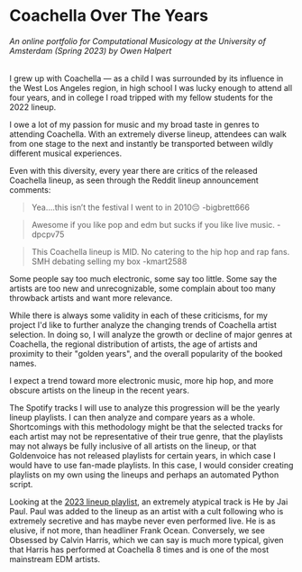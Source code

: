 # Coachella Over The Years
###### An online portfolio for Computational Musicology at the University of Amsterdam (Spring 2023) by Owen Halpert

I grew up with Coachella — as a child I was surrounded by its influence in the West Los Angeles region, in high school I was lucky enough to attend all four years, and in college I road tripped with my fellow students for the 2022 lineup.

I owe a lot of my passion for music and my broad taste in genres to attending Coachella. With an extremely diverse lineup, attendees can walk from one stage to the next and instantly be transported between wildly different musical experiences.

Even with this diversity, every year there are critics of the released Coachella lineup, as seen through the Reddit lineup announcement comments:

> Yea….this isn’t the festival I went to in 2010😔 -bigbrett666

> Awesome if you like pop and edm but sucks if you like live music. -dpcpv75

> This Coachella lineup is MID. No catering to the hip hop and rap fans. SMH debating selling my box -kmart2588

Some people say too much electronic, some say too little. Some say the artists are too new and unrecognizable, some complain about too many throwback artists and want more relevance.

While there is always some validity in each of these criticisms, for my project I'd like to further analyze the changing trends of Coachella artist selection. In doing so, I will analyze the growth or decline of major genres at Coachella, the regional distribution of artists, the age of artists and proximity to their "golden years", and the overall popularity of the booked names.

I expect a trend toward more electronic music, more hip hop, and more obscure artists on the lineup in the recent years. 

The Spotify tracks I will use to analyze this progression will be the yearly lineup playlists. I can then analyze and compare years as a whole. Shortcomings with this methodology might be that the selected tracks for each artist may not be representative of their true genre, that the playlists may not always be fully inclusive of all artists on the lineup, or that Goldenvoice has not released playlists for certain years, in which case I would have to use fan-made playlists. In this case, I would consider creating playlists on my own using the lineups and perhaps an automated Python script.

Looking at the [2023 lineup playlist](https://open.spotify.com/playlist/1RIp2yQ4yyNuFHqP80pCpz?si=72420310551b45aa), an extremely atypical track is He by Jai Paul. Paul was added to the lineup as an artist with a cult following who is extremely secretive and has maybe never even performed live. He is as elusive, if not more, than headliner Frank Ocean. Conversely, we see Obsessed by Calvin Harris, which we can say is much more typical, given that Harris has performed at Coachella 8 times and is one of the most mainstream EDM artists.
